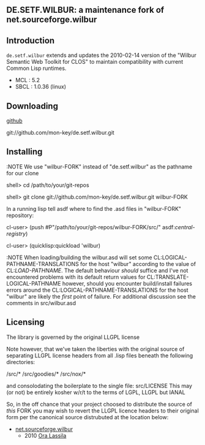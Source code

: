 

DE.SETF.WILBUR: a maintenance fork of net.sourceforge.wilbur
-------

Introduction
------------
`de.setf.wilbur` extends and updates the 2010-02-14 version of the "Wilbur Semantic Web Toolkit for CLOS" to maintain
compatibility with current Common Lisp runtimes.

 - MCL : 5.2
 - SBCL : 1.0.36 (linux)

## Downloading

[github](http://github.com/mon-key/de.setf.wilbur)

git://github.com/mon-key/de.setf.wilbur.git

## Installing

:NOTE We use "wilbur-FORK" instead of "de.setf.wilbur" as the pathname for our clone 

 shell> cd  /path/to/your/git-repos

 shell> git clone git://github.com/mon-key/de.setf.wilbur.git wilbur-FORK


In a running lisp tell asdf where to find the .asd files in "wilbur-FORK" repository:

 cl-user> (push #P"/path/to/your/git-repos/wilbur-FORK/src/" asdf:*central-registry*)

 cl-user> (quicklisp:quickload 'wilbur)

:NOTE When loading/building the wilbur.asd will set some
CL:LOGICAL-PATHNAME-TRANSLATIONS for the host "wilbur" according to the value of
CL:*LOAD-PATHNAME*. The default behaviour _should_ suffice and I've not
encountered problems with its default return values for
CL:TRANSLATE-LOGICAL-PATHNAME however, should you encounter build/install
failures errors around the CL:LOGICAL-PATHNAME-TRANSLATIONS for the host
"wilbur" are likely the _first_ point of failure. 
For additional discussion see the comments in src/wilbur.asd

## Licensing

The library is governed by the original LLGPL license

Note however, that we've taken the liberties with the original source of
separating LLGPL license headers from all <FOO>.lisp files beneath the following
directories:

 /src/*
 /src/goodies/*
 /src/nox/*

and consolodating the boilerplate to the single file: src/LICENSE
This may (or not) be entirely kosher w/r/t to the terms of LGPL, LLGPL but IANAL

So, in the off chance that your project choosed to distribute the source of
_this_ FORK you may wish to revert the LLGPL licence headers to their original
form per the canonical source distrubuted at the location below:

- [net.sourceforge.wilbur](wilbur-rdf.sourceforge.net/)
  - 2010 [Ora Lassila](ora.lassila@nokia.com)

